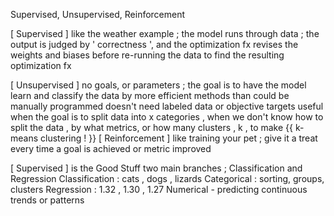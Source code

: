 Supervised, Unsupervised, Reinforcement

[ Supervised ]
	like the weather example ; the model runs through data ; the output is judged by ' correctness ', and the optimization fx revises the weights and biases before re-running the data to find the resulting optimization fx

[ Unsupervised ]
	no goals, or parameters ; the goal is to have the model learn and classify the data by more efficient methods than could be manually programmed
		doesn't need labeled data or objective targets
			useful when the goal is to split data into x categories , when we don't know how to split the data , by what metrics, or how many clusters , k , to make {{ k-means clustering ! }}
[ Reinforcement ]
	like training your pet ; give it a treat every time a goal is achieved or metric improved

[ Supervised ] is the Good Stuff
	two main branches ; Classification and Regression
		Classification : cats , dogs , lizards
			Categorical : sorting, groups, clusters
		Regression : 1.32 , 1.30 , 1.27
			Numerical - predicting continuous trends or patterns 